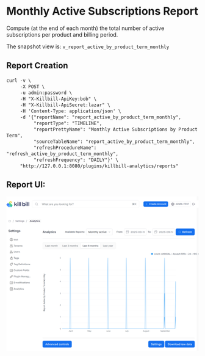 # Monthly Active Subscriptions Report

Compute (at the end of each month) the total number of active subscriptions per product and billing period.

The snapshot view is: `v_report_active_by_product_term_monthly`

## Report Creation

```
curl -v \
     -X POST \
     -u admin:password \
     -H "X-Killbill-ApiKey:bob" \
     -H "X-Killbill-ApiSecret:lazar" \
     -H 'Content-Type: application/json' \
     -d '{"reportName": "report_active_by_product_term_monthly",
          "reportType": "TIMELINE",
          "reportPrettyName": "Monthly Active Subscriptions by Product Term",
          "sourceTableName": "report_active_by_product_term_monthly",
          "refreshProcedureName": "refresh_active_by_product_term_monthly",
          "refreshFrequency": "DAILY"}' \
     "http://127.0.0.1:8080/plugins/killbill-analytics/reports"
```
## Report UI:

![monthly-active-subs-by-product-term.png](monthly-active-subs-by-product-term.png)